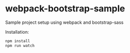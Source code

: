 # webpack-bootstrap-sample
Sample project setup using webpack and bootstrap-sass

Installation:
```javascript
npm install
npm run watch
```
